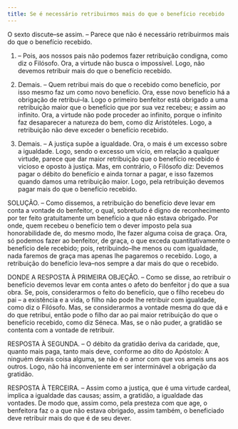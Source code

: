 ```yaml
---
title: Se é necessário retribuirmos mais do que o benefício recebido
---
```


O sexto discute–se assim. – Parece que não é necessário retribuirmos mais do que o benefício recebido.  

1. – Pois, aos nossos pais não podemos fazer retribuição condigna, como diz o Filósofo. Ora, a virtude não busca o impossível. Logo, não devemos retribuir mais do que o benefício recebido.  

2. Demais. – Quem retribui mais do que o recebido como benefício, por isso mesmo faz um como novo benefício. Ora, esse novo benefício há a obrigação de retribui–la. Logo o primeiro benfeitor está obrigado a uma retribuição maior que o benefício que por sua vez recebeu; e assim ao infinito. Ora, a virtude não pode proceder ao infinito, porque o infinito faz desaparecer a natureza do bem, como diz Aristóteles. Logo, a retribuição não deve exceder o benefício recebido.  

3. Demais. – A justiça supõe a igualdade. Ora, o mais é um excesso sobre a igualdade. Logo, sendo o excesso um vício, em relação a qualquer virtude, parece que dar maior retribuição que o benefício recebido é vicioso e oposto à justiça.  Mas, em contrário, o Filósofo diz: Devemos pagar o débito do benefício e ainda tornar a pagar, e isso fazemos quando damos uma retribuição maior. Logo, pela retribuição devemos pagar mais do que o benefício recebido.  

SOLUÇÃO. – Como dissemos, a retribuição do benefício deve levar em conta a vontade do benfeitor, o qual, sobretudo é digno de reconhecimento por ter feito gratuitamente um benefício a que não estava obrigado. Por onde, quem recebeu o benefício tem o dever imposto pela sua honorabilidade de, do mesmo modo, lhe fazer alguma coisa de graça. Ora, só podemos fazer ao benfeitor, de graça, o que exceda quantitativamente o benefício dele recebido; pois, retribuindo–lhe menos ou com igualdade, nada faremos de graça mas apenas lhe pagaremos o recebido. Logo, a retribuição do benefício leva–nos sempre a dar mais do que o recebido.  

DONDE A RESPOSTA À PRIMEIRA OBJEÇÃO. – Como se disse, ao retribuir o benefício devemos levar em conta antes o afeto do benfeitor j do que a sua obra. Se, pois, considerarmos o feito do benefício, que o filho recebeu do pai – a existência e a vida, o filho não pode lhe retribuir com igualdade, como diz o Filósofo. Mas, se considerarmos a vontade mesma do que dá e do que retribui, então pode o filho dar ao pai maior retribuição do que o benefício recebido, como diz Séneca. Mas, se o não puder, a gratidão se contenta com a vontade de retribuir. 

RESPOSTA À SEGUNDA. – O débito da gratidão deriva da caridade, que, quanto mais paga, tanto mais deve, conforme ao dito do Apóstolo: A ninguém devais coisa alguma, se não é o amor com que vos ameis uns aos outros. Logo, não há inconveniente em ser interminável a obrigação da gratidão.  

RESPOSTA À TERCEIRA. – Assim como a justiça, que é uma virtude cardeal, implica a igualdade das causas; assim, a gratidão, a igualdade das vontades. De modo que, assim como, pela presteza com que age, o benfeitora faz o a que não estava obrigado, assim também, o beneficiado deve retribuir mais do que é de seu dever.